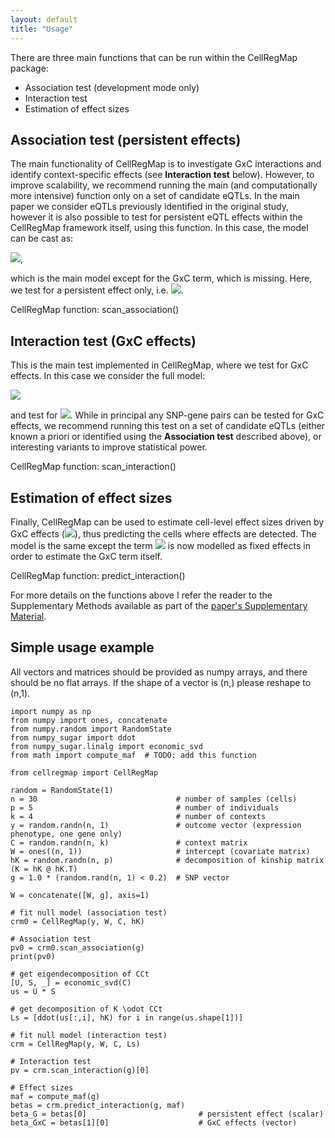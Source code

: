 ```yaml
---
layout: default
title: "Usage"
---
```


There are three main functions that can be run within the CellRegMap package:

* Association test (development mode only)
* Interaction test
* Estimation of effect sizes

## Association test (persistent effects)
The main functionality of CellRegMap is to investigate GxC interactions and identify context-specific effects (see **Interaction test** below). However, to improve scalability, we recommend running the main (and computationally more intensive) function only on a set of candidate eQTLs. In the main paper we consider eQTLs previously identified in the original study, however it is also possible to test for persistent eQTL effects within the CellRegMap framework itself, using this function. In this case, the model can be cast as:

<img src="https://render.githubusercontent.com/render/math?math=y = W\alpha %2B g\beta_G %2B c %2B u %2B \epsilon">,

which is the main model except for the GxC term, which is missing. Here, we test for a persistent effect only, i.e. <img src="https://render.githubusercontent.com/render/math?math=\beta_G \neq 0">.

CellRegMap function: scan_association()

## Interaction test (GxC effects)
This is the main test implemented in CellRegMap, where we test for GxC effects. In this case we consider the full model:

<img src="https://render.githubusercontent.com/render/math?math=y = W\alpha %2B g\beta_G %2B g \odot \beta_{GxC} %2B c %2B u %2B \epsilon"> 

and test for <img src="https://render.githubusercontent.com/render/math?math=\beta_{GxC} \neq 0">.
While in principal any SNP-gene pairs can be tested for GxC effects, we recommend running this test on a set of candidate eQTLs (either known a priori or identified using the **Association test** described above), or interesting variants to improve statistical power.

CellRegMap function: scan_interaction()

## Estimation of effect sizes
Finally, CellRegMap can be used to estimate cell-level effect sizes driven by GxC effects (<img src="https://render.githubusercontent.com/render/math?math=\beta_{GxC}">), thus predicting the cells where effects are detected. The model is the same except the term <img src="https://render.githubusercontent.com/render/math?math=c"> is now modelled as fixed effects in order to estimate the GxC term itself.

CellRegMap function: predict_interaction()

For more details on the functions above I refer the reader to the Supplementary Methods available as part of the [paper's Supplementary Material](https://www.biorxiv.org/content/10.1101/2021.09.01.458524v1.supplementary-material).

## Simple usage example

All vectors and matrices should be provided as numpy arrays, and there should be no flat arrays. 
If the shape of a vector is (n,) please reshape to (n,1).

    import numpy as np
    from numpy import ones, concatenate
    from numpy.random import RandomState
    from numpy_sugar import ddot
    from numpy_sugar.linalg import economic_svd
    from math import compute_maf  # TODO: add this function
    
    from cellregmap import CellRegMap
    
    random = RandomState(1)
    n = 30                               # number of samples (cells)
    p = 5                                # number of individuals
    k = 4                                # number of contexts
    y = random.randn(n, 1)               # outcome vector (expression phenotype, one gene only)
    C = random.randn(n, k)               # context matrix  
    W = ones((n, 1))                     # intercept (covariate matrix)
    hK = random.randn(n, p)              # decomposition of kinship matrix (K = hK @ hK.T)
    g = 1.0 * (random.rand(n, 1) < 0.2)  # SNP vector
    
    W = concatenate([W, g], axis=1)
    
    # fit null model (association test)
    crm0 = CellRegMap(y, W, C, hK)

    # Association test
    pv0 = crm0.scan_association(g)
    print(pv0)
    
    # get eigendecomposition of CCt
    [U, S, _] = economic_svd(C)
    us = U * S
    
    # get decomposition of K \odot CCt
    Ls = [ddot(us[:,i], hK) for i in range(us.shape[1])]
    
    # fit null model (interaction test)
    crm = CellRegMap(y, W, C, Ls)
    
    # Interaction test
    pv = crm.scan_interaction(g)[0]
    
    # Effect sizes
    maf = compute_maf(g)
    betas = crm.predict_interaction(g, maf)
    beta_G = betas[0]                         # persistent effect (scalar)
    beta_GxC = betas[1][0]                    # GxC effects (vector)


<!-- ## Downstream analysis (simple simulated data)

## Interpreting the results

## Required dependencies -->

 


